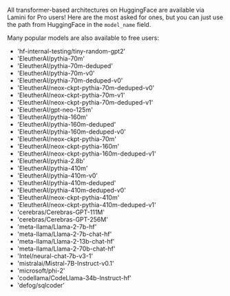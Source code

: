 
All transformer-based architectures on HuggingFace are available via Lamini for Pro users! Here are the most asked for ones, but you can just use the path from HuggingFace in the `model_name` field.

Many popular models are also available to free users:

- 'hf-internal-testing/tiny-random-gpt2'
- 'EleutherAI/pythia-70m'
- 'EleutherAI/pythia-70m-deduped'
- 'EleutherAI/pythia-70m-v0'
- 'EleutherAI/pythia-70m-deduped-v0'
- 'EleutherAI/neox-ckpt-pythia-70m-deduped-v0'
- 'EleutherAI/neox-ckpt-pythia-70m-v1'
- 'EleutherAI/neox-ckpt-pythia-70m-deduped-v1'
- 'EleutherAI/gpt-neo-125m'
- 'EleutherAI/pythia-160m'
- 'EleutherAI/pythia-160m-deduped'
- 'EleutherAI/pythia-160m-deduped-v0'
- 'EleutherAI/neox-ckpt-pythia-70m'
- 'EleutherAI/neox-ckpt-pythia-160m'
- 'EleutherAI/neox-ckpt-pythia-160m-deduped-v1'
- 'EleutherAI/pythia-2.8b'
- 'EleutherAI/pythia-410m'
- 'EleutherAI/pythia-410m-v0'
- 'EleutherAI/pythia-410m-deduped'
- 'EleutherAI/pythia-410m-deduped-v0'
- 'EleutherAI/neox-ckpt-pythia-410m'
- 'EleutherAI/neox-ckpt-pythia-410m-deduped-v1'
- 'cerebras/Cerebras-GPT-111M'
- 'cerebras/Cerebras-GPT-256M'
- 'meta-llama/Llama-2-7b-hf'
- 'meta-llama/Llama-2-7b-chat-hf'
- 'meta-llama/Llama-2-13b-chat-hf'
- 'meta-llama/Llama-2-70b-chat-hf'
- 'Intel/neural-chat-7b-v3-1'
- 'mistralai/Mistral-7B-Instruct-v0.1'
- 'microsoft/phi-2'
- 'codellama/CodeLlama-34b-Instruct-hf'
- 'defog/sqlcoder'

<!-- | Model name (size) | `model_name` field | Context size | Tier | Requests per month (limit)
| ----------------- | ------------------ | ------------ | ---- | ------------------ |
| Llama 2 Chat (7B) | `meta-llama/Llama-2-7b-chat-hf` | 4096 | Free | 1,000 |
| Llama 2 Chat (7B) | `meta-llama/Llama-2-7b-chat-hf` | 4096 | Pro | 10,000 |
| Llama 2 Chat (13B) | `meta-llama/Llama-2-13b-chat-hf` | 4096 | Pro | 10,000 |
| Llama 2 Chat (13B) | `meta-llama/Llama-2-13b-chat-hf` | 4096 | Organization | Unlimited |
| Llama 2 Chat (70B) | `meta-llama/Llama-2-70b-chat-hf` | 4096 | Pro | 10,000 |
| Llama 2 Chat (70B) | `meta-llama/Llama-2-70b-chat-hf` | 4096 | Organization | Unlimited |
| Mistral Instruct (7B) | `mistralai/Mistral-7B-Instruct-v0.1` | 4096 | Free | 1,000 |
| Mistral Instruct (7B) | `mistralai/Mistral-7B-Instruct-v0.1` | 4096 | Pro | 10,000 |
| Mistral Instruct (7B) | `mistralai/Mistral-7B-Instruct-v0.1` | 4096 | Organization | Unlimited |
| Top of 7B LLM Leaderboard | see [leaderboard](https://huggingface.co/spaces/HuggingFaceH4/open_llm_leaderboard) | xxxxxx | Free | 1,000 |
| Top of 7B LLM Leaderboard | see [leaderboard](https://huggingface.co/spaces/HuggingFaceH4/open_llm_leaderboard) | xxxxxx | Pro | 10,000 |
| Top of 7B LLM Leaderboard | see [leaderboard](https://huggingface.co/spaces/HuggingFaceH4/open_llm_leaderboard) | xxxxxx | Organization | Unlimited | -->

